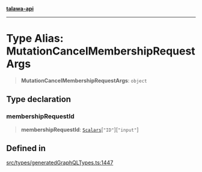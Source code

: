 [**talawa-api**](../../../README.md)

***

# Type Alias: MutationCancelMembershipRequestArgs

> **MutationCancelMembershipRequestArgs**: `object`

## Type declaration

### membershipRequestId

> **membershipRequestId**: [`Scalars`](Scalars.md)\[`"ID"`\]\[`"input"`\]

## Defined in

[src/types/generatedGraphQLTypes.ts:1447](https://github.com/Suyash878/talawa-api/blob/b5a9d8b4a1ea678a3d6f5b710b3721f91a3052fc/src/types/generatedGraphQLTypes.ts#L1447)
